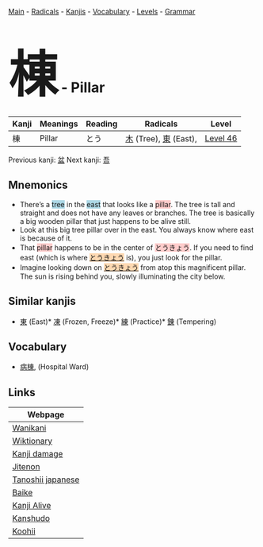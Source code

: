 <style> bigfont {font-size: 100px}</style>
[Main](../README.md) -
[Radicals](../radicals.md) -
[Kanjis](../kanjis.md) -
[Vocabulary](../vocabulary.md) -
[Levels](../levels.md) -
[Grammar](../grammar.md)
# <bigfont> 棟</bigfont> - Pillar 

| Kanji | Meanings | Reading | Radicals | Level |
| --- | --- | --- | --- | --- |
| 棟 | Pillar | とう | [木](../radicals/木.md) (Tree), [東](../radicals/東.md) (East),  | [Level 46](../levels/wk_level46.md) |

Previous kanji: [盆](盆.md) Next kanji: [吾](吾.md) 

## Mnemonics
 * There’s a <span style="background-color:#ADD8E6"> tree</span> in the <span style="background-color:#ADD8E6"> east</span> that looks like a <span style="background-color:#ffcccb"> pillar</span>. The tree is tall and straight and does not have any leaves or branches. The tree is basically a big wooden pillar that just happens to be alive still.
* Look at this big tree pillar over in the east. You always know where east is because of it.
* That <span style="background-color:#ffcccb"> pillar</span> happens to be in the center of <span style="background-color:#ffcccb"> とうきょう</span>. If you need to find east (which is where <span style="background-color:#fed8b1"> [とうきょう](https://jisho.org/search/とうきょう)</span> is), you just look for the pillar.
* Imagine looking down on <span style="background-color:#fed8b1"> [とうきょう](https://jisho.org/search/とうきょう)</span> from atop this magnificent pillar. The sun is rising behind you, slowly illuminating the city below.


## Similar kanjis
 * [東](東.md) (East)* [凍](凍.md) (Frozen, Freeze)* [練](練.md) (Practice)* [錬](錬.md) (Tempering)


## Vocabulary
 * [病棟](../vocabulary/棟.md), (Hospital Ward)



## Links 

| Webpage |
| --- |
| [Wanikani          ](https://www.wanikani.com/kanji/棟) |
| [Wiktionary        ](https://en.wiktionary.org/wiki/棟) |
| [Kanji damage      ](http://www.kanjidamage.com/kanji/search?utf8=✓&q=棟) |
| [Jitenon           ](https://jitenon.com/kanji/棟) |
| [Tanoshii japanese ](https://www.tanoshiijapanese.com/dictionary/kanji.cfm?k=棟) |
| [Baike             ](https://baike.baidu.com/item/棟) |
| [Kanji Alive       ](https://app.kanjialive.com/棟) |
| [Kanshudo          ](https://www.kanshudo.com/searchmn?q=棟) |
| [Koohii            ](https://kanji.koohii.com/study/kanji/棟) |
